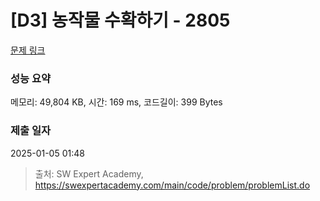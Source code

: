 # [D3] 농작물 수확하기 - 2805 

[문제 링크](https://swexpertacademy.com/main/code/problem/problemDetail.do?contestProbId=AV7GLXqKAWYDFAXB) 

### 성능 요약

메모리: 49,804 KB, 시간: 169 ms, 코드길이: 399 Bytes

### 제출 일자

2025-01-05 01:48



> 출처: SW Expert Academy, https://swexpertacademy.com/main/code/problem/problemList.do